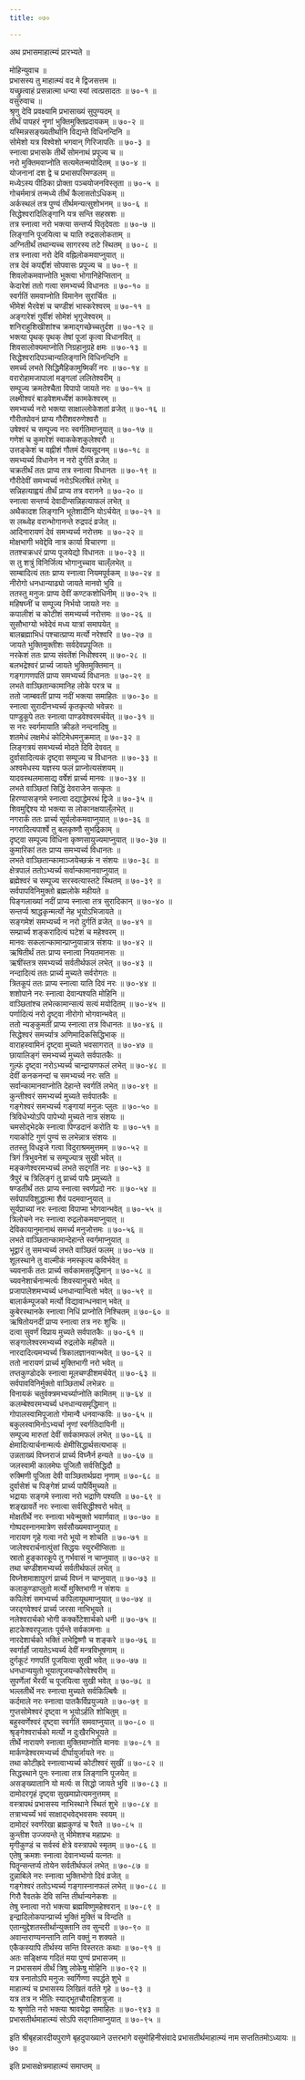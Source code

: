 ```yaml
---
title: ०७०

---
```

अथ प्रभासमाहात्म्यं प्रारभ्यते ॥  
  
मोहिन्युवाच ॥  
प्रभासस्य तु माहात्म्यं वद मे द्विजसत्तम ॥  
यच्छ्रुत्वाहं प्रसन्नात्मा धन्या स्यां त्वत्प्रसादतः ॥ ७०-१ ॥  
वसुरुवाच ॥  
श्रृणु देवि प्रवक्ष्यामि प्रभासाख्यं सुपुण्यदम् ॥  
तीर्थं पापहरं नॄणां भुक्तिमुक्तिप्रदायकम् ॥ ७०-२ ॥  
यस्मिन्नसङ्ख्यतीर्थानि विद्यन्ते विधिनन्दिनि ॥  
सोमेशो यत्र विश्वेशो भगवान् गिरिजापतिः ॥ ७०-३ ॥  
स्नात्वा प्रभासके तीर्थे सोमनाथं प्रपूज्य च ॥  
नरो मुक्तिमवाप्नोति सत्यमेतन्मयोदितम् ॥ ७०-४ ॥  
योजनानां दश द्वे च प्रभासपरिमण्डलम् ॥  
मध्येऽस्य पीठिका प्रोक्ता पञ्चयोजनविस्तृता ॥ ७०-५ ॥  
गोचर्ममात्रं तन्मध्ये तीर्थं कैलासतोऽधिकम् ॥  
अर्कस्थलं तत्र पुण्यं तीर्थमन्यत्सुशोभनम् ॥ ७०-६ ॥  
सिद्धेश्वरादिलिङ्गानि यत्र सन्ति सहस्रशः ॥  
तत्र स्नात्वा नरो भक्त्या सन्तर्प्य पितृदेवताः ॥ ७०-७ ॥  
लिङ्गानि पूजयित्वा च याति रुद्रसलोकताम् ॥  
अग्नितीर्थं तथान्यच्च सागरस्य तटे स्थितम् ॥ ७०-८ ॥  
तत्र स्नात्वा नरो देवि वह्निलोकमवाप्नुयात् ॥  
तत्र देवं कपर्द्दीशं सोपवासः प्रपूज्य च ॥ ७०-९ ॥  
शिवलोकमवाप्नोति भुक्त्वा भोगानिहेप्सितान् ॥  
केदारेशं ततो गत्वा समभ्यर्च्य विधानतः ॥ ७०-१० ॥  
स्वर्गतिं समवाप्नोति विमानेन सुरार्चितः ॥  
भीमेशं भैरवेशं च चण्डीशं भास्करेश्वरम् ॥ ७०-११ ॥  
अङ्गारेशं गुर्वीशं सोमेशं भृगुजेश्वरम् ॥  
शनिराहुशिखीशांश्च क्रमाद्गच्छेच्चतुर्दश ॥ ७०-१२ ॥  
भक्त्या पृथक् पृथक् तेषां पूजां कृत्वा विधानवित् ॥  
शिवसालोक्यमाप्नोति निग्रहानुग्रहे क्षमः ॥ ७०-१३ ॥  
सिद्धेश्वरादिपञ्चान्यलिङ्गानि विधिनन्दिनि ॥  
समर्च्य लभते सिद्धिमैहिकामुष्मिकीं नरः ॥ ७०-१४ ॥  
वरारोहामजापालां मङ्गलां ललितेश्वरीम् ॥  
सम्पूज्य क्रमतेश्चैता विपापो जायते नरः ॥ ७०-१५ ॥  
लक्ष्मीश्वरं बाडवेशमर्ध्येशं कामकेश्वरम् ॥  
समभ्यर्च्य नरो भक्त्या साक्षाल्लोकेशतां व्रजेत् ॥ ७०-१६ ॥  
गौरीतपोवनं प्राप्य गौरीशवरुणेश्वरौ ॥  
उषेश्वरं च सम्पूज्य नरः स्वर्गतिमाप्नुयात् ॥ ७०-१७ ॥  
गणेशं च कुमारेशं स्वाककेशकुलेश्वरौ ॥  
उत्तङ्केशं च वह्नीशं गौतमं दैत्यसूदनम् ॥ ७०-१८ ॥  
समभ्यर्च्य विधानेन न नरो दुर्गतिं व्रजेत् ॥  
चक्रतीर्थं ततः प्राप्य तत्र स्नात्वा विधानतः ॥ ७०-१९ ॥  
गौरीदेवीं समभ्यर्च्य नरोऽभिलषितं लभेत् ॥  
सन्निहत्याह्वयं तीर्थं प्राप्य तत्र वरानने ॥ ७०-२० ॥  
स्नात्वा सन्तर्प्य देवादीन्सन्निहत्याफलं लभेत् ॥  
अथैकादश लिङ्गानि भूतेशादीनि योऽर्चयेत् ॥ ७०-२१ ॥  
स लब्ध्वेह वरान्भोगानन्ते रुद्रपदं व्रजेत् ॥  
आदिनारायणं देवं समभ्यर्च्य नरोत्तमः ॥ ७०-२२ ॥  
मोक्षभागी भवेद्देवि नात्र कार्या विचारणा ॥  
ततश्चक्रधरं प्राप्य पूजयेद्यो विधानतः ॥ ७०-२३ ॥  
स तु शत्रुं विनिर्जित्य भोगानुच्चाव चाल्ँलभेत् ॥  
साम्बादित्यं ततः प्राप्य स्नात्वा नियमपूर्वकम् ॥ ७०-२४ ॥  
नीरोगो धनधान्याढ्यो जायते मानवो भुवि ॥  
ततस्तु मनुजः प्राप्य देवीं कण्टकशोधिनीम् ॥ ७०-२५ ॥  
महिषघ्नीं च सम्पूज्य निर्भयो जायते नरः ॥  
कपालीशं च कोटीशं समभ्यर्च्य नरोत्तमः ॥ ७०-२६ ॥  
सुसौभाग्यो भवेदेवं मध्य यात्रां समापयेत् ॥  
बालब्रह्माभिधं पश्चात्प्राप्य मर्त्यो नरेश्वरि ॥ ७०-२७ ॥  
जायते भुक्तिमुक्तीशः सर्वदेवप्रपूजितः ॥  
नरकेशं ततः प्राप्य संवतेंशं निधीश्वरम् ॥ ७०-२८ ॥  
बलभद्रेश्वरं प्रार्च्य जायते भुक्तिमुक्तिमान् ॥  
गङ्गागणपतिं प्राप्य समभ्यर्च्य विधानतः ॥ ७०-२९ ॥  
लभते वाञ्छितान्कामानिह लोके परत्र च ॥  
ततो जाम्बवतीं प्राप्य नदीं भक्त्या समाहितः ॥ ७०-३० ॥  
स्नात्वा सुरादीनभ्यर्च्य कृतकृत्यो भवेन्नरः ॥  
पाण्डुकूपे ततः स्नात्वा पाण्डवेश्वरमर्चयेत् ॥ ७०-३१ ॥  
स नरः स्वर्गमायाति क्रीडते नन्दनादिषु ॥  
शतमेधं लक्षमेधं कोटिमेधमनुक्रमात् ॥ ७०-३२ ॥  
लिङ्गत्रयं समभ्यर्च्य मोदते दिवि देववत् ॥  
दुर्वासादित्यकं दृष्ट्वा सम्पूज्य च विधानतः ॥ ७०-३३ ॥  
अश्वमेधस्य यज्ञस्य फलं प्राप्नोत्यसंशयम् ॥  
यादवस्थलमासाद्य वर्षेशं प्रार्च्य मानवः ॥ ७०-३४ ॥  
लभते वाञ्छितां सिद्धिं देवराजेन सत्कृतः ॥  
हिरण्यासङ्गमे स्नात्वा दद्याद्धेमरथं द्विजे ॥ ७०-३५ ॥  
शिवमुद्दिश्य यो भक्त्या स लोकानक्षयाल्ँलभेत् ॥  
नगरार्कं ततः प्रार्च्य सूर्यलोकमवाप्नुयात् ॥ ७०-३६ ॥  
नगरादित्यपार्श्वे तु बलकृष्णौ सुभद्रिकाम् ॥  
दृष्ट्वा सम्पूज्य विधिना कृष्णसायुज्यमाप्नुयात् ॥ ७०-३७ ॥  
कुमारिकां ततः प्राप्य समभ्यर्च्य विधानतः ॥  
लभते वाञ्छितान्कामाञ्जयेच्छक्रं न संशयः ॥ ७०-३८ ॥  
क्षेत्रपालं ततोऽभ्यर्च्य सर्वान्कामानवाप्नुयात् ॥  
ब्रह्मेश्वरं च सम्पूज्य सरस्वत्यास्तटे स्थितम् ॥ ७०-३९ ॥  
सर्वपापविनिमुक्तो ब्रह्मलोके महीयते ॥  
पिङ्गलाख्यां नदीं प्राप्य स्नात्वा तत्र सुरादिकान् ॥ ७०-४० ॥  
सन्तर्प्य श्राद्धकृन्मर्त्यो नेह भूयोऽभिजायते ॥  
सङ्गमेशं समभ्यर्च्य न नरो दुर्गतिं व्रजेत् ॥ ७०-४१ ॥  
सम्प्रार्च्य शङ्करादित्यं घटेशं च महेश्वरम् ॥  
मानवः सकलान्कामान्प्राप्नुयान्नात्र संशयः ॥ ७०-४२ ॥  
ऋषितीर्थं ततः प्राप्य स्नात्वा नियतमानसः ॥  
ऋषींस्तत्र समभ्यर्च्य सर्वतीर्थफलं लभेत् ॥ ७०-४३ ॥  
नन्दादित्यं ततः प्रार्च्य मुच्यते सर्वरोगतः ॥  
त्रितकूपं ततः प्राप्य स्नात्वा याति दिवं नरः ॥ ७०-४४ ॥  
शशोपाने नरः स्नात्वा देवान्पश्यति मोहिनि ॥  
वाञ्छितांश्च लभेत्कामान्सत्यं सत्यं मयोदितम् ॥ ७०-४५ ॥  
पर्णादित्यं नरो दृष्ट्वा नीरोगो भोगवान्भवेत् ॥  
ततो न्यङ्कुमतीं प्राप्य स्नात्वा तत्र विधानतः ॥ ७०-४६ ॥  
सिद्धेश्वरं समर्च्यात्र अणिमादिकसिद्धिभाक् ॥  
वाराहस्वामिनं दृष्ट्वा मुच्यते भवसागरात् ॥ ७०-४७ ॥  
छायालिङ्गं समभ्यर्च्य मुच्यते सर्वपातकैः ॥  
गुल्फं दृष्ट्वा नरोऽभ्यर्च्य चान्द्रायणफलं लभेत् ॥ ७०-४८ ॥  
देवीं कनकनन्दां च समभ्यर्च्य नरः सति ॥  
सर्वान्कामानवाप्नोति देहान्ते स्वर्गतिं लभेत् ॥ ७०-४९ ॥  
कुन्तीश्वरं समभ्यर्च्य मुच्यते सर्वपातकैः ॥  
गङ्गेश्वरं समभ्यर्च्य गङ्गायां मनुजः प्लुतः ॥ ७०-५० ॥  
त्रिविधेभ्योऽपि पापेभ्यो मुच्यते नात्र संशयः ॥  
चमसोद्भेदके स्नात्वा पिण्डदानं करोति यः ॥ ७०-५१ ॥  
गयाकोटि गुणं पुण्यं स लभेन्नात्र संशयः ॥  
ततस्तु विधइजे गत्वा विदुराश्रममुत्तमम् ॥ ७०-५२ ॥  
त्रिगं त्रिभुवनेशं च सम्पूज्यात्र सुखी भवेत् ॥  
मङ्कणेश्वरमभ्यर्च्य लभते सद्गतिं नरः ॥ ७०-५३ ॥  
त्रैपुरं च त्रिलिङ्गं तु प्रार्च्य पापैः प्रमुच्यते ॥  
षण्डतीर्थं ततः प्राप्य स्नात्वा स्वर्णप्रदो नरः ॥ ७०-५४ ॥  
सर्वपापविशुद्धात्मा शैवं पदमवाप्नुयात् ॥  
सूर्यप्राच्यां नरः स्नात्वा विपाप्मा भोगवान्भवेत् ॥ ७०-५५ ॥  
त्रिलोचने नरः स्नात्वा रुद्रलोकमवाप्नुयात् ॥  
देविकायानुमानाथं समर्च्य मनुजोत्तमः ॥ ७०-५६ ॥  
लभते वाञ्छितान्कामान्देहान्ते स्वर्गमाप्नुयात् ॥  
भूद्वारं तु समभ्यर्च्य लभते वाञ्छितं फलम् ॥ ७०-५७ ॥  
शूलस्थाने तु वाल्मीकं नमस्कृत्य कविर्भवेत् ॥  
च्यवनार्कं ततः प्रार्च्य सर्वकामसमृद्धिमान् ॥ ७०-५८ ॥  
च्यवनेशार्चनान्मर्त्यः शिवस्यानुचरो भवेत् ॥  
प्रजापालेशमभ्यर्च्य धनधान्यान्वितो भवेत् ॥ ७०-५९ ॥  
बालार्कम्पूजको मर्त्यो विद्यावान्धनवान् भवेत् ॥  
कुबेरस्थानके स्नात्वा निधिं प्राप्नोति निश्चितम् ॥ ७०-६० ॥  
ऋषितोयनदीं प्राप्य स्नात्वा तत्र नरः शुचिः ॥  
दत्वा सुवर्णं विप्राय मुच्यते सर्वपातकैः ॥ ७०-६१ ॥  
सङ्गालेश्वरमभ्यर्च्य रुद्रलोके महीयते ॥  
नारदादित्यमभ्यर्च्य त्रिकालज्ञानवान्भवेत् ॥ ७०-६२ ॥  
ततो नारायणं प्रार्च्य मुक्तिभागी नरो भवेत् ॥  
तप्तकुण्डोदके स्नात्वा मूलचण्डीशमर्चयेत् ॥ ७०-६३ ॥  
सर्वपावविनिर्मुक्तो वाञ्छितार्थं लभेन्नरः ॥  
विनायकं चतुर्वक्त्रमभ्यर्च्याप्नोति कामितम् ॥ ७-६४ ॥  
कलम्बेश्वरमभ्यर्च्य धनधान्यसमृद्धिमान् ॥  
गोपालस्वामिपूजातो गोमान्वै धनवान्कविः ॥ ७०-६५ ॥  
बकुलस्वामिनोऽभ्यर्चा नृणां स्वर्गतिदायिनी ॥  
सम्पूज्य मारुतां देवीं सर्वकामफलं लभेत् ॥ ७०-६६ ॥  
क्षेमादित्यार्चनान्मर्त्यः क्षेमीसिद्धार्थसत्यभाक् ॥  
उन्नताख्यं विघ्नराजं प्रार्च्य विघ्नैर्न हन्यते ॥ ७०-६७ ॥  
जलस्वामी कालमेघः पूजितौ सर्वसिद्धिदौ ॥  
रुक्मिणी पूजिता देवी वाञ्छितार्थप्रदा नृणाम् ॥ ७०-६८ ॥  
दुर्वासेशं च पिङ्गेशं प्रार्च्य पापैर्विमुच्यते ॥  
भद्रायाः सङ्गमे स्नात्वा नरो भद्राणि पश्यति ॥ ७०-६९ ॥  
शङ्खावर्ते नरः स्नात्वा सर्वसिद्धीश्वरो भवेत् ॥  
मोक्षतीर्थे नरः स्नात्वा भवेन्मुक्तो भवार्णवात् ॥ ७०-७० ॥  
गोष्पदस्नानमात्रेण सर्वसौख्यमवाप्नुयात् ॥  
नारायण गृहे गत्वा नरो भूयो न शोचति ॥ ७०-७१ ॥  
जालेश्वरार्चनात्पुंसां सिद्धयः स्युरभीप्सिताः ॥  
स्रातो हुङ्कारकूपे तु गर्भवासं न चाप्नुयात् ॥ ७०-७२ ॥  
तथा चण्डीशमभ्यर्च्य सर्वतीर्थफलं लभेत् ॥  
विघ्नेशमाशापुरगं प्रार्च्य विघ्नं न चाप्नुयात् ॥ ७०-७३ ॥  
कलाकुण्डाप्लुतो मर्त्यो मुक्तिभागी न संशयः ॥  
कपिलेशं समभ्यर्च्य कपिलायूथमाप्नुयात् ॥ ७०-७४ ॥  
जरद्गवेश्वरं प्रार्च्य जरसा नाभिभूयते ॥  
नलेश्वरार्चको भोगी कर्क्कोटेशार्चको धनी ॥ ७०-७५ ॥  
हाटकेश्वरपूजातः पूर्यन्ते सर्वकामनाः ॥  
नारदेशार्चको भक्तिं लभेद्विष्णौ च शङ्करे ॥ ७०-७६ ॥  
स्वर्गार्हो जायतेऽभ्यर्च्य देवीं मन्त्रविभूषणाम् ॥  
दुर्गकूटं गणपतिं पूजयित्वा सुखी भवेत् ॥ ७०-७७ ॥  
धनधान्ययुतो भूयात्पूजयन्कौरवेश्वरीम् ॥  
सुपर्णेलां भैरवीं च पूजयित्वा सुखी भवेत् ॥ ७०-७८ ॥  
भल्लतीर्थे नरः स्नात्वा मुच्यते सर्वकिल्बिषैः ॥  
कर्दमाले नरः स्नात्वा पातकैर्विप्रयुज्यते ॥ ७०-७९ ॥  
गुप्तसोमेश्वरं दृष्ट्वा न भूयोऽर्हति शोचितुम् ॥  
बहुस्वर्णेश्वरं दृष्ट्वा स्वर्गतिं समवाप्नुयात् ॥ ७०-८० ॥  
श्रृङ्गेश्वरार्चको मर्त्यो न दुःखैरभिभूयते ॥  
तीर्थे नारायणे स्नात्वा मुक्तिमाप्नोति मानवः ॥ ७०-८१ ॥  
मार्कण्डेश्वरमभ्यर्च्य दीर्घायुर्जायते नरः ॥  
तथा कोटीह्रदे स्नात्वाभ्यर्च्य कोटीश्वरं सुखीं ॥ ७०-८२ ॥  
सिद्धस्थाने पुनः स्नात्वा तत्र लिङ्गानि पूजयेत् ॥  
असङ्ख्यातानि यो मर्त्यः स सिद्धो जायते भुवि ॥ ७०-८३ ॥  
दामोदरगृहं दृष्ट्वा सुखमाप्रोत्यमनुत्तमम् ॥  
वस्त्रापथं प्रभासस्य नाभिस्थाने स्थितं शुभे ॥ ७०-८४ ॥  
तत्राभ्यर्च्यं भवं साक्षाद्भवेद्भवसमः स्वयम् ॥  
दामोदरं स्वर्णरेखा ब्रह्मकुण्डं च रैवते ॥ ७०-८५ ॥  
कुन्तीश उज्जयन्ते तु भीमेशश्च महाप्रभः ॥  
मृगीकुण्डं च सर्वस्वं क्षेत्रे वस्त्रापथे स्मृतम् ॥ ७०-८६ ॥  
एतेषु क्रमशः स्नात्वा देवानभ्यर्च्य यत्नतः ॥  
पितॄन्सन्तर्प्य तोयेन सर्वतीर्थफलं लभेत् ॥ ७०-८७ ॥  
दुन्नाबिले नरः स्नात्वा भुक्तिभोगो दिवं व्रजेत् ॥  
गङ्गेश्वरं ततोऽभ्यर्च्य गङ्गास्नानफलं लभेत् ॥ ७०-८८ ॥  
गिरौ रैवतके देवि सन्ति तीर्थान्यनेकशः ॥  
तेषु स्नात्वा नरो भक्त्या ब्रह्मविष्णुमहेश्वरान् ॥ ७०-८९ ॥  
इन्द्रादिलोकपान्प्रार्च्य भुक्तिं मुक्तिं च विन्दति ॥  
एतान्युद्देशतस्तीर्थान्युक्तानि तव सुन्दरी ॥ ७०-९० ॥  
अवान्तराण्यनन्तानि तानि वक्तुं न शक्यते ॥  
एकैकस्यापि तीर्थस्य सन्ति विस्तरतः कथाः ॥ ७०-९१ ॥  
अतः सङ्क्षिप्य गदितं मया पुण्यं प्रभासजम् ॥  
न प्रभाससमं तीर्थं त्रिषु लोकेषु मोहिनि ॥ ७०-९२ ॥  
यत्र स्नातोऽपि मनुजः स्वर्गिण्णा स्पर्द्धते शुभे ॥  
माहात्म्यं च प्रभासस्य लिखितं वर्तते गृहे ॥ ७०-९३ ॥  
यत्र तत्र न भीतिः स्याद्भूतचौराहिशत्रुजा ॥  
यः श्रृणोति नरो भक्त्या श्रावयेद्वा समाहितः ॥ ७०-९४३ ॥  
प्रभासतीर्थमाहात्म्यं सोऽपि सद्गतिमाप्नुयात् ॥ ७०-९५ ॥  
  
इति श्रीबृहन्नारदीयपुराणे बृहदुपाख्याने उत्तरभागे वसुमोहिनीसंवादे प्रभासतीर्थमाहात्म्यं नाम सप्ततितमोऽध्यायः ॥ ७० ॥  
  
इति प्रभासक्षेत्रमाहात्म्यं समाप्तम् ॥